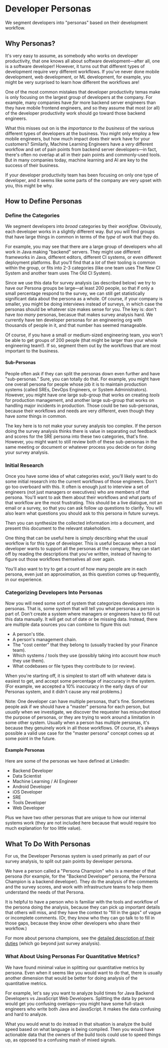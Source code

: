 # Developer Personas

We segment developers into "personas" based on their development workflow.

## Why Personas?

It's very easy to assume, as somebody who works on developer productivity, that
one knows all about software development—after all, one is a software developer!
However, it turns out that different types of development require very different
workflows. If you've never done mobile development, web development, or ML
development, for example, you might be very surprised to learn how different the
workflows are!

One of the most common mistakes that developer productivity temas make is only
focusing on the largest group of developers at the company. For example, many
companies have _far_ more backend server engineers than they have mobile frontend
engineers, and so they assume that most (or all) of the developer productivity
work should go toward those backend engineers.

What this misses out on is the _importance to the business_ of the various
different types of developers at the business. You might only employ a few
mobile engineers, but how much impact does their work have for your customers?
Similarly, Machine Learning Engineers have a _very_ different workflow and set
of pain points from backend server developers—in fact, there's often no overlap
at all in their pain points and commonly-used tools. But in many companies
today, machine learning and AI are key to the success of their business.

If your developer productivity team has been focusing on only one type of
developer, and it seems like some parts of the company are very upset with you,
this might be why.

## How to Define Personas

### Define the Categories

We segment developers into _broad_ categories by their _workflow_. Obviously,
each developer works in a slightly different way. But you will find groups that
have large things in common in terms of the *type* of work that they do.

For example, you may see that there are a large group of developers who all work
in Java making "backend" servers. They might use different frameworks in Java,
different editors, different CI systems, or even different deployment platforms.
But you'll find that a _lot_ of their tooling is common within the group, or
fits into 2-3 categories (like one team uses The New CI System and another team uses
The Old CI System).

Since we use this data for survey analysis (as described below) we try to have
our Persona groups be large—at least 200 people, so that if only a small
percentage respond to the survey, we can still get statistically significant
data about the persona as a whole. Of course, if your company is smaller, you
might be doing interviews instead of surveys, in which case the personas should
be whatever size makes sense for you. The key is: don't have _too many_
personas, becasue that makes survey analysis hard. We currently have ten
developer personas for an engineering org with thousands of people in it, and
that number has seemed manageable.

Of course, if you have a small or medium-sized engineering team, you won't be
able to get groups of 200 people (that might be larger than your whole
engineering team!). If so, segment them out by the workflows that are most
important to the business.

#### Sub-Personas

People often ask if they can split the personas down even further and have
"sub-personas." Sure, you can totally do that. For example, you might have one
overall persona for people whose job it is to maintain production systems
(called SREs, DevOps Engineers, or System Administrators). However, you might
have one large sub-group that works on creating _tools_ for production
management, and another large sub-group that works on handling major incidents
in production. Those could be two sub-personas, because their workflows and
needs are very different, even though they have _some_ things in common.

The key here is to not make your survey analysis too complex. If the person
doing the survey analysis thinks there is value in separating out feedback and
scores for the SRE persona into these two categories, that's fine. However, you
might want to still review both of these sub-personas in the same meeting or
document or whatever process you decide on for doing your survey analysis.

### Initial Research

Once you have some idea of what categories exist, you'll likely want to do some
initial research into the current workflows of those engineers. Don't go too
overboard with this. It often is enough just to interview a set of engineers
(not just managers or executives) who are members of that persona. You'll want
to ask them about their workflows and what parts of that workflow are the most
frustrating. This should be a live dialogue, not an email or a survey, so that
you can ask follow up questions to clarify. You will also learn what questions
you should ask to this persona in future surveys.

Then you can synthesize the collected information into a document, and present
this document to the relevant stakeholders.

One thing that can be useful here is simply describing what the usual workflow
is for this type of developer. This is useful because when a tool developer
wants to support all the personas at the company, they can start off by reading
the descriptions that you've written, instead of having to figure out those
workflows themselves all over again.

You'll also want to try to get a count of how many people are in each persona,
even just an approximation, as this question comes up frequently, in our
experience.

### Categorizing Developers Into Personas

Now you will need some sort of system that categorizes developers into personas.
That is, some system that will tell you what personas a person is part of. Don't
create a system where managers or engineers have to fill out this data manually.
It will get out of date or be missing data. Instead, there are multiple data
sources you can combine to figure this out:

* A person's title.
* A person's management chain.
* The "cost center" that they belong to (usually tracked by your Finance team).
* Which systems / tools they use (possibly taking into account _how much_ they
  use them).
* What codebases or file types they contribute to (or review).

When you're starting off, it is simplest to start off with whatever data is
easiest to get, and accept some percentage of inaccuracy in the system. (For
example, we accepted a 10% inaccuracy in the early days of our Personas system,
and it didn't cause any real problems.)

Note: One developer can have multiple personas, that's fine. Sometimes people
ask if we should have a "master" persona for each person, but _usually_ when we
investigate, we discover the requester has misunderstood the purpose of
personas, or they are trying to work around a limitation in some other system.
Usually when a person has multiple personas, it's because they genuinely work in
all those workflows. Of course, it's always possible a valid use case for the
"master persona" concept comes up at some point in the future.

#### Example Personas

Here are some of the personas we have defined at LinkedIn:

* Backend Developer
* Data Scientist
* Machine Learning / AI Engineer
* Android Developer
* iOS Developer
* SRE
* Tools Developer
* Web Developer

Plus we have two other personas that are unique to how our internal systems
work (they are not included here because that would require too much explanation
for too little value).

## What To Do With Personas

For us, the Developer Personas system is used primarily as part of our survey
analysis, to split out pain points by developer persona.

We have a person called a "Persona Champion" who is a member of that persona
(for example, for the "Backend Developer" persona, the Persona Champion is a
backend developer). They do the analysis of the comments and the survey scores,
and work with infrastructure teams to help them understand the needs of that
Persona.

It is helpful to have a person who is familiar with the tools and workflow of
the persona doing the analysis, because they can pick up important details that
others will miss, and they have the context to "fill in the gaps" of vague or
incomplete comments. (Or, they know who they can go talk to to fill in those
gaps, because they know other developers who share their workflow.)

For more about persona champions, see the [detailed description of their
duties](persona-champions.md) (which go beyond just survey analysis).

### What About Using Personas For Quantitative Metrics?

We have found minimal value in splitting our quantitative metrics by persona.
Even when it seems like you would want to do that, there is usually another
dimension that would be better for doing analysis of the quantitative metrics.

For example, let's say you want to analyze build times for Java Backend
Developers vs JavaScript Web Developers.  Splitting the data by persona would
get you confusing overlaps—you might have some full-stack engineers who write
both Java and JavaScript. It makes the data confusing and hard to analyze.

What you would wnat to do instead in that situation is analyze the build speed
based on what language is being compiled. Then you would have actionable data
that the owners of the build tools could use to speed things up, as opposed to
a confusing mash of mixed signals.